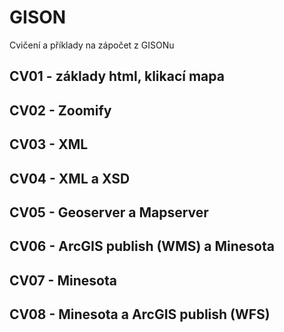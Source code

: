 GISON
=====
Cvičení a příklady na zápočet z GISONu 

## CV01 - základy html, klikací mapa

## CV02 - Zoomify

## CV03 - XML

## CV04 - XML a XSD

## CV05 - Geoserver a Mapserver

## CV06 - ArcGIS publish (WMS) a Minesota 

## CV07 - Minesota

## CV08 - Minesota a ArcGIS publish (WFS)

